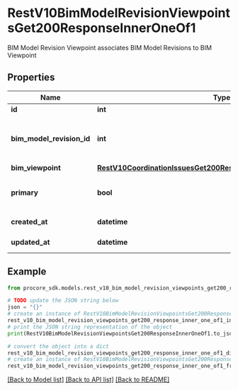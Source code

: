 # RestV10BimModelRevisionViewpointsGet200ResponseInnerOneOf1

BIM Model Revision Viewpoint associates BIM Model Revisions to BIM Viewpoint

## Properties

Name | Type | Description | Notes
------------ | ------------- | ------------- | -------------
**id** | **int** | ID | [optional] 
**bim_model_revision_id** | **int** | ID of associated published BIM Model Revision | [optional] 
**bim_viewpoint** | [**RestV10CoordinationIssuesGet200ResponseInnerAllOfViewpointsInner**](RestV10CoordinationIssuesGet200ResponseInnerAllOfViewpointsInner.md) |  | [optional] 
**primary** | **bool** | Indicates whether primary viewpoint | [optional] 
**created_at** | **datetime** | Created date | [optional] 
**updated_at** | **datetime** | Updated date | [optional] 

## Example

```python
from procore_sdk.models.rest_v10_bim_model_revision_viewpoints_get200_response_inner_one_of1 import RestV10BimModelRevisionViewpointsGet200ResponseInnerOneOf1

# TODO update the JSON string below
json = "{}"
# create an instance of RestV10BimModelRevisionViewpointsGet200ResponseInnerOneOf1 from a JSON string
rest_v10_bim_model_revision_viewpoints_get200_response_inner_one_of1_instance = RestV10BimModelRevisionViewpointsGet200ResponseInnerOneOf1.from_json(json)
# print the JSON string representation of the object
print(RestV10BimModelRevisionViewpointsGet200ResponseInnerOneOf1.to_json())

# convert the object into a dict
rest_v10_bim_model_revision_viewpoints_get200_response_inner_one_of1_dict = rest_v10_bim_model_revision_viewpoints_get200_response_inner_one_of1_instance.to_dict()
# create an instance of RestV10BimModelRevisionViewpointsGet200ResponseInnerOneOf1 from a dict
rest_v10_bim_model_revision_viewpoints_get200_response_inner_one_of1_from_dict = RestV10BimModelRevisionViewpointsGet200ResponseInnerOneOf1.from_dict(rest_v10_bim_model_revision_viewpoints_get200_response_inner_one_of1_dict)
```
[[Back to Model list]](../README.md#documentation-for-models) [[Back to API list]](../README.md#documentation-for-api-endpoints) [[Back to README]](../README.md)


